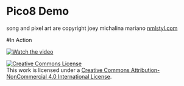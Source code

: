 Pico8 Demo
======

song and pixel art are copyright joey michalina mariano 
[nmlstyl.com](http://www.nmlstyl.com)

#In Action

[![Watch the video](https://lh3.googleusercontent.com/wa4hvpy6Qcz-oTZnPQie8IWfCQ4cLBq7v0CkhG0QgRh4W7udmw4e5GE97kGTsdqCA5UP-29nWwzqrV4C7acNanpuBU61Ek4frR9Rhdu4OAs57KvBV_g2PUuVUqjPhbLuIN7ae3FNwdy6HBWRJ6sZSVzPeDP14GwGRe2qEykUlQEDDBt0Lk425wevSJ18F1FR7mUtWV1hRS5BLfgfeaCUbQjPJ7iJHZ5l-VP3_YzVmOGo6HxcjVv0kMnYpcI0TA0w8I9rTdOJrJYBkEzJ4sMpdrXnLlFSMy73uoRqIv1zF9_q3BixycAukHZ0JmX1Wo1Z5uqLvb-iZK39VKVodL008r_Dy_0oMKY6r4kXW3CMNdBjUtfSsb1zpreHss6foZ7Nhd_qLvSKy6Lik9onzY5-z6Vm9ph6f9hZtluL4H9WB6CoNOSQDcyROA6eFjDIpPTl0OpZXvZfw0i6L2CVmQwZyFxo4E-2MA7M_4rSU8mclFKZHM56vG6-VJC7NlGqGzcIESQJm-X7CTHtn0AO0DlJFPT4DvM_-R2oylZmLplHMZj8j0imy-fGqtza97yZaSGBp3i-Rjy6usxFl9JIxYdZS4Y0iuI6VbrZC2cFbDCUjeMnX-T9mchmoCrtLAkr3BqxDXRvcGwQ-vDsH5xkXvEqOkYxE_e1iEfOnhVDwVRIxcqAN_v9ho_iX6tSepn67oLxiN1arL5-cwbT8TFO9A=s384-no)](https://www.youtube.com/watch?v=AMbWPLjxX1I)

<a rel="license" href="http://creativecommons.org/licenses/by-nc/4.0/"><img alt="Creative Commons License" style="border-width:0" src="https://i.creativecommons.org/l/by-nc/4.0/88x31.png" /></a><br />This work is licensed under a <a rel="license" href="http://creativecommons.org/licenses/by-nc/4.0/">Creative Commons Attribution-NonCommercial 4.0 International License</a>.
